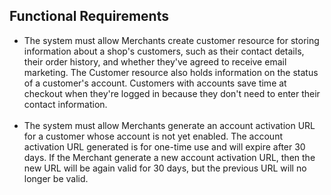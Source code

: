 <div>
  <h2>Functional Requirements</h2>
</div>

<ul>
	<li>The system must allow Merchants create customer resource for storing information about a shop's customers, such as their contact details, their order history, and whether they've agreed to receive email marketing. The Customer resource also holds information on the status of a customer's account. Customers with accounts save time at checkout when they're logged in because they don't need to enter their contact information.</li>
	<br>
	<li>The system must allow Merchants generate an account activation URL for a customer whose account is not yet enabled. The account activation URL generated is for one-time use and will expire after 30 days. If the Merchant generate a new account activation URL, then the new URL will be again valid for 30 days, but the previous URL will no longer be valid.</li>
<ul>
